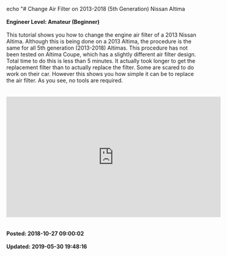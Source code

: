 echo "# Change Air Filter on 2013-2018 (5th Generation) Nissan Altima<br /><br />**Engineer Level: Amateur (Beginner)**<br /><br />This tutorial shows you how to change the engine air filter of a 2013 Nissan Altima. Although this is being done on a 2013 Altima, the procedure is the same for all 5th generation (2013-2018) Altimas. This procedure has not been tested on Altima Coupe, which has a slightly different air filter design. Total time to do this is less than 5 minutes. It actually took longer to get the replacement filter than to actually replace the filter. Some are scared to do work on their car. However this shows you how simple it can be to replace the air filter. As you see, no tools are required.<br /><br />​​​​​​​<iframe width="560" height="315" src="https://www.youtube.com/embed/DC7k4ZcmyCM" frameborder="0" allow="autoplay; encrypted-media" allowfullscreen=""></iframe><br /><br /><br />**Posted: 2018-10-27 09:00:02**<br /><br />**Updated: 2019-05-30 19:48:16**<br /><br />
